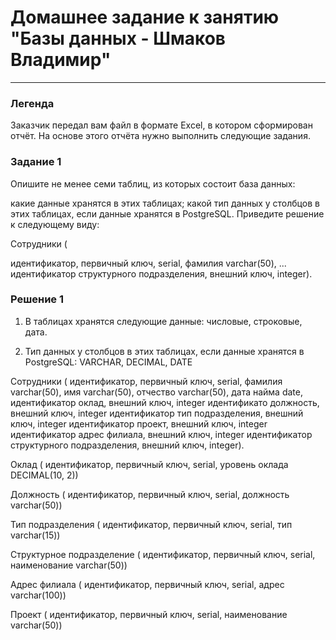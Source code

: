 # Домашнее задание к занятию "Базы данных - Шмаков Владимир"

---
### Легенда
Заказчик передал вам файл в формате Excel, в котором сформирован отчёт.
На основе этого отчёта нужно выполнить следующие задания.

### Задание 1
Опишите не менее семи таблиц, из которых состоит база данных:

какие данные хранятся в этих таблицах;
какой тип данных у столбцов в этих таблицах, если данные хранятся в PostgreSQL.
Приведите решение к следующему виду:

Сотрудники (

идентификатор, первичный ключ, serial,
фамилия varchar(50),
...
идентификатор структурного подразделения, внешний ключ, integer).

### Решение 1
1. В таблицах хранятся следующие данные: числовые, строковые, дата.

2. Тип данных у столбцов в этих таблицах, если данные хранятся в PostgreSQL: VARCHAR, DECIMAL, DATE

Сотрудники ( идентификатор, первичный ключ, serial, фамилия varchar(50),
имя varchar(50),
отчество varchar(50),
дата найма date,
идентификатор оклад, внешний ключ, integer
идентификато должность, внешний ключ, integer
идентификатор тип подразделения, внешний ключ, integer
идентификатор проект, внешний ключ, integer
идентификатор адрес филиала, внешний ключ, integer
идентификатор структурного подразделения, внешний ключ, integer).

Оклад (
идентификатор, первичный ключ, serial,
уровень оклада DECIMAL(10, 2))

Должность (
идентификатор, первичный ключ, serial,
должность varchar(50))

Тип подразделения (
идентификатор, первичный ключ, serial,
тип varchar(15))

Структурное подразделение (
идентификатор, первичный ключ, serial,
наименование varchar(50))

Адрес филиала (
идентификатор, первичный ключ, serial,
адрес varchar(100))

Проект (
идентификатор, первичный ключ, serial,
наименование varchar(50))
